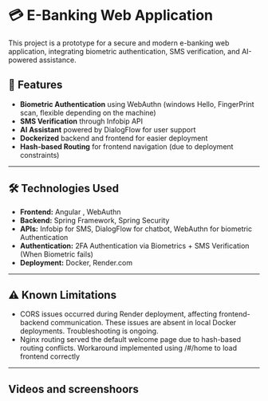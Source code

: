 # 💳 E-Banking Web Application

This project is a prototype for a secure and modern e-banking web application, integrating biometric authentication, SMS verification, and AI-powered assistance.

## 🚀 Features

- **Biometric Authentication** using WebAuthn (windows Hello, FingerPrint scan, flexible depending on the machine)
- **SMS Verification** through Infobip API
- **AI Assistant** powered by DialogFlow for user support
- **Dockerized** backend and frontend for easier deployment
- **Hash-based Routing** for frontend navigation (due to deployment constraints)

---

## 🛠️ Technologies Used

- **Frontend:** Angular , WebAuthn
- **Backend:** Spring Framework, Spring Security
- **APIs:** Infobip for SMS, DialogFlow for chatbot, WebAuthn for biometric Authentication
- **Authentication:** 2FA Authentication via Biometrics + SMS Verification (When Biometric fails)
- **Deployment:** Docker, Render.com

---

## ⚠️ Known Limitations
- CORS issues occurred during Render deployment, affecting frontend-backend communication. These issues are absent in local Docker deployments. Troubleshooting is ongoing.
- Nginx routing served the default welcome page due to hash-based routing conflicts. Workaround implemented using /#/home to load frontend correctly
  
---

## Videos and screenshoors

